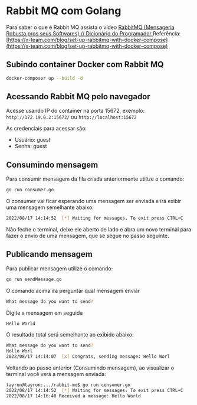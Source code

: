 # Rabbit MQ com Golang
Para saber o que é Rabbit MQ assista o vídeo [RabbitMQ (Mensageria Robusta pros seus Softwares) // Dicionário do Programador
](https://www.youtube.com/watch?v=_Uo14nxB_iA)
Referência: [https://x-team.com/blog/set-up-rabbitmq-with-docker-compose](https://x-team.com/blog/set-up-rabbitmq-with-docker-compose)


## Subindo container Docker com Rabbit MQ
```sh
docker-composer up --build -d
```

## Acessando Rabbit MQ pelo navegador
Acesse usando IP do container na porta 15672, exemplo: ```http://172.19.0.2:15672/``` ou ```http://localhost:15672```

As credenciais para acessar são:

* Usuário: guest
* Senha: guest

## Consumindo mensagem
Para consumir mensagem da fila criada anteriormente utilize o comando:
```sh
go run consumer.go
```

O consumer vai ficar esperando uma mensagem ser enviada e irá exibir uma mensagem semelhante abaixo:

```sh
2022/08/17 14:14:52  [*] Waiting for messages. To exit press CTRL+C
```

Não feche o terminal, deixe ele aberto de lado e abra um novo terminal para fazer o envio de uma mensagem, que se segue no passo seguinte.

## Publicando mensagem
Para publicar mensagem utilize o comando:
```sh
go run sendMessage.go
```

O comando acima irá perguntar qual mensagem enviar
```sh
What message do you want to send?
```

Digite a mensagem em seguida
```sh
Hello World
```
O resultado total será semelhante ao exibido abaixo:
```sh
What message do you want to send?
Hello Worl
2022/08/17 14:14:07  [x] Congrats, sending message: Hello Worl
```

Voltando ao passo anterior (Consumindo mensagem), ao visualizar o terminal você verá a mensagem enviada:
```sh
tayron@tayron:.../rabbit-mq$ go run consumer.go
2022/08/17 14:14:52  [*] Waiting for messages. To exit press CTRL+C
2022/08/17 14:16:40 Received a message: Hello World
```
